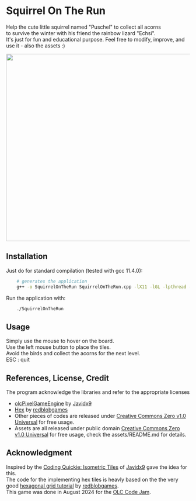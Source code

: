 # Squirrel On The Run 
Help the cute little squirrel named "Puschel" to collect all acorns  
to survive the winter with his friend the rainbow lizard "Echsi".  
It's just for fun and educational purpose. Feel free to modify, improve, and use it - also the assets :)
 
<img src="https://github.com/user-attachments/assets/4543d3f1-f393-40e0-ae5a-9956c9f4d21d" width="512">

 
## Installation
Just do for standard compilation (tested with gcc 11.4.0):

````sh
    # generates the application
    g++ -o SquirrelOnTheRun SquirrelOnTheRun.cpp -lX11 -lGL -lpthread -lpng -lstdc++fs -std=c++17 -Wno-narrowing
````

Run the application with:

````sh
    ./SquirrelOnTheRun
````

## Usage
Simply use the mouse to hover on the board.  
Use the left mouse button to place the tiles.  
Avoid the birds and collect the acorns for the next level.  
ESC : quit


## References, License, Credit
The program acknowledge the libraries and refer to the appropriate licenses
* [olcPixelGameEngine](https://github.com/OneLoneCoder/olcPixelGameEngine) by [Javidx9](https://github.com/OneLoneCoder)
* [Hex](https://www.redblobgames.com/grids/hexagons/codegen/output/lib.cpp) by [redblobgames](https://www.redblobgames.com)
* Other pieces of codes are released under [Creative Commons Zero v1.0 Universal](https://github.com/Bondoki/SquirrelOnTheRun/blob/main/LICENSE) for free usage.
* Assets are all released under public domain [Creative Commons Zero v1.0 Universal](https://github.com/Bondoki/SquirrelOnTheRun/blob/main/LICENSE) for free usage, check the assets/README.md for details.  

## Acknowledgment
Inspired by the [Coding Quickie: Isometric Tiles](https://www.youtube.com/watch?v=ukkbNKTgf5U) of [Javidx9](https://github.com/OneLoneCoder) gave the idea for this.  
The code for the implementing hex tiles is heavly based on the the very good [hexagonal grid tutorial](https://www.redblobgames.com/grids/hexagons) by [redblobgames](https://www.redblobgames.com).  
This game was done in August 2024 for the [OLC Code Jam](https://itch.io/jam/olc-codejam-2024).  

